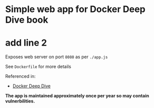 # Simple web app for  Docker Deep Dive book
# add line 2
Exposes web server on port `8080` as per `./app.js`

See `Dockerfile` for more details

Referenced in:
- [Docker Deep Dive][1] 

**The app is maintained approximately once per year so may contain vulnerbilities.**


[1]:	https://www.amazon.com/Docker-Deep-Dive-Nigel-Poulton/dp/1521822808/ref=tmm_pap_swatch_0?_encoding=UTF8&qid=&sr=
